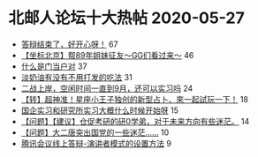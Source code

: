 # 北邮人论坛十大热帖 2020-05-27

- [答辩结束了，好开心呀！](https://bbs.byr.cn/article/Talking/6198287) 67
- [【坐标北京】帮89年姐妹征友～GG们看过来～](https://bbs.byr.cn/article/Friends/1961069) 46
- [什么是门当户对](https://bbs.byr.cn/article/Feeling/3146152) 37
- [淡奶油有没有不用打发的吃法](https://bbs.byr.cn/article/Food/506814) 31
- [二战上岸，空闲时间一直到9月，还可以实习吗](https://bbs.byr.cn/article/AimGraduate/1190980) 24
- [【转】超神准！星座小王子独创的新型占卜、來一起試玩一下！](https://bbs.byr.cn/article/Constellations/326533) 18
- [国企实习和研究所实习大概什么时候开始呀](https://bbs.byr.cn/article/Job/2089935) 15
- [【问题】【建议】仓促考研的研0学弟，对于未来方向有些迷茫。](https://bbs.byr.cn/article/WorkLife/1145894) 14
- [【问题】大二唐突出国党的一些迷茫……](https://bbs.byr.cn/article/GoAbroad/370350) 10
- [腾讯会议线上答辩-演讲者模式的设置方法](https://bbs.byr.cn/article/Paper/40676) 9


